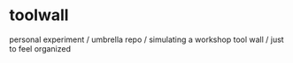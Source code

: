 # toolwall
personal experiment / umbrella repo / simulating a workshop tool wall / just to feel organized
